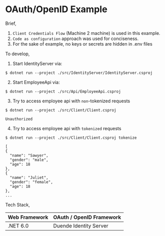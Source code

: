# OAuth/OpenID Example

Brief,

1. `Client Credentials Flow` (Machine 2 machine) is used in this example.
2. `Code as configuration` approach was used for conciseness.
3. For the sake of example, no keys or secrets are hidden in .env files


To develop,

1. Start IdentityServer via:
  ``` 
  $ dotnet run --project ./src/IdentityServer/IdentityServer.csproj 
  ```
2. Start EmployeeApi via:
  ``` 
  $ dotnet run --project ./src/Api/EmployeeApi.csproj 
  ```
3. Try to access employee api with `non`-tokenized requests
  ``` 
  $ dotnet run --project ./src/Client/Client.csproj
  
  Unauthorized
  ```
4. Try to access employee api with `tokenized` requests
  ``` 
  $ dotnet run --project ./src/Client/Client.csproj tokenize
  
  [
  {
    "name": "Sawyer",
    "gender": "male",
    "age": 18
  },
  {
    "name": "Juliet",
    "gender": "female",
    "age": 18
  },
  ...
  ```

Tech Stack,

Web Framework | OAuth / OpenID Framework   |
------------- | -------------------------- |
.NET 6.0      | Duende Identity Server     |

